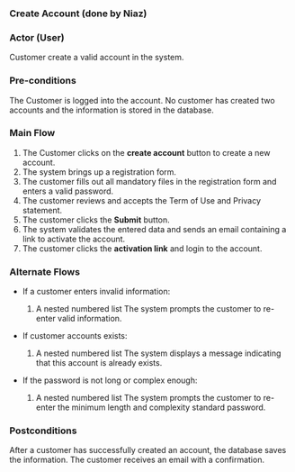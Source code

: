 ### Create Account (done by Niaz)

### Actor (User)
Customer create a valid account in the system.

### Pre-conditions
The Customer is logged into the account. No customer has created two accounts and the information is stored in the database. 

### Main Flow
1. The Customer clicks on the **create account** button to create a new account.
2. The system brings up a registration form.
3. The customer fills out all mandatory files in the registration form and enters a valid password. 
4. The customer reviews and accepts the Term of Use and Privacy statement.
5. The customer clicks the **Submit** button.
6. The system validates the entered data and sends an email containing a link to activate the account.
7. The customer clicks the **activation link** and login to the account.

### Alternate Flows
- If a customer enters invalid information:
     1. A nested numbered list The system prompts the customer to re-enter valid information.

- If customer accounts exists:
     1. A nested numbered list The system displays a message indicating that this account is already exists. 

- If the password is not long or complex enough:
     1. A nested numbered list The system prompts the customer to re-enter the minimum length and complexity standard password. 


### Postconditions
After a customer has successfully created an account, the database saves the information. The customer receives an email with a confirmation. 


